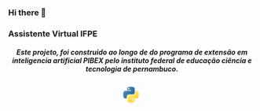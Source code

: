 ### Hi there 👋
### Assistente Virtual IFPE

<div id="badges" align="center">
  <h5>
  Este projeto, foi construido ao longo de do programa de extensão em inteligencia artificial PIBEX pelo instituto federal de educação ciência e tecnologia de pernambuco. 
  <h5/>
  <img src="https://github.com/devicons/devicon/blob/master/icons/python/python-original.svg" title="Python" alt="Python" width="40" height="40"/>&nbsp;
<div/>
